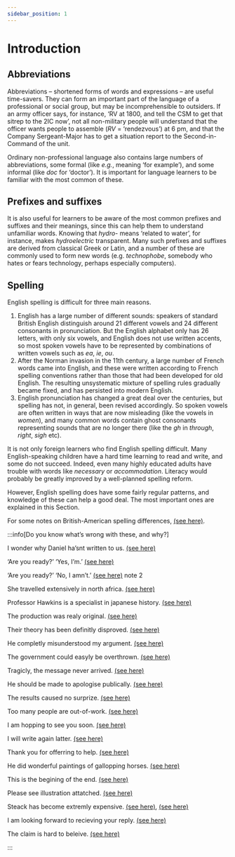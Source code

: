```yaml
---
sidebar_position: 1
---
```


# Introduction

## Abbreviations

Abbreviations – shortened forms of words and expressions – are useful time-savers. They can form an important part of the language of a professional or social group, but may be incomprehensible to outsiders. If an army officer says, for instance, ‘RV at 1800, and tell the CSM to get that sitrep to the 2IC now’, not all non-military people will understand that the officer wants people to assemble (*RV* = ‘rendezvous’) at 6 pm, and that the Company Sergeant-Major has to get a situation report to the Second-in-Command of the unit.

Ordinary non-professional language also contains large numbers of abbreviations, some formal (like *e.g.*, meaning ‘for example’), and some informal (like *doc* for ‘doctor’). It is important for language learners to be familiar with the most common of these.

## Prefixes and suffixes

It is also useful for learners to be aware of the most common prefixes and suffixes and their meanings, since this can help them to understand unfamiliar words. Knowing that *hydro-* means ‘related to water’, for instance, makes *hydroelectric* transparent. Many such prefixes and suffixes are derived from classical Greek or Latin, and a number of these are commonly used to form new words (e.g. *technophobe*, somebody who hates or fears technology, perhaps especially computers).

## Spelling

English spelling is difficult for three main reasons.

1. English has a large number of different sounds: speakers of standard British English distinguish around 21 different vowels and 24 different consonants in pronunciation. But the English alphabet only has 26 letters, with only six vowels, and English does not use written accents, so most spoken vowels have to be represented by combinations of written vowels such as *ea*, *ie*, *ou*.
2. After the Norman invasion in the 11th century, a large number of French words came into English, and these were written according to French spelling conventions rather than those that had been developed for old English. The resulting unsystematic mixture of spelling rules gradually became fixed, and has persisted into modern English.
3. English pronunciation has changed a great deal over the centuries, but spelling has not, in general, been revised accordingly. So spoken vowels are often written in ways that are now misleading (like the vowels in *women*), and many common words contain ghost consonants representing sounds that are no longer there (like the *gh* in *through*, *right*, *sigh* etc).

It is not only foreign learners who find English spelling difficult. Many English-speaking children have a hard time learning to read and write, and some do not succeed. Indeed, even many highly educated adults have trouble with words like *necessary* or *accommodation*. Literacy would probably be greatly improved by a well-planned spelling reform.

However, English spelling does have some fairly regular patterns, and knowledge of these can help a good deal. The most important ones are explained in this Section.

For some notes on British-American spelling differences, [(see here)](./../../grammar/varieties-of-english/american-and-british-english#spelling-colorcolour).

:::info[Do you know what’s wrong with these, and why?]

I wonder why Daniel ha’snt written to us. [(see here)](./contractions-i-ll-don-t-etc#general-rules)

‘Are you ready?’ ‘Yes, I’m.’ [(see here)](./contractions-i-ll-don-t-etc#position)

‘Are you ready?’ ‘No, I amn’t.’ [(see here)](./contractions-i-ll-don-t-etc#list-of-contractions) note 2

She travelled extensively in north africa. [(see here)](./capital-letters)

Professor Hawkins is a specialist in japanese history. [(see here)](./capital-letters)

The production was realy original. [(see here)](./ly)

Their theory has been definitly disproved. [(see here)](./final-e)

He completly misunderstood my argument. [(see here)](./final-e)

The government could easyly be overthrown. [(see here)](./y-and-i)

Tragicly, the message never arrived. [(see here)](./ic-and-ical#adverbs)

He should be made to apologise publically. [(see here)](./ic-and-ical#adverbs)

The results caused no surprize. [(see here)](./ise-and-ize)

Too many people are out-of-work. [(see here)](./hyphens)

I am hopping to see you soon. [(see here)](./doubling-final-consonants)

I will write again latter. [(see here)](./doubling-final-consonants)

Thank you for offerring to help. [(see here)](./doubling-final-consonants)

He did wonderful paintings of gallopping horses. [(see here)](./doubling-final-consonants)

This is the begining of the end. [(see here)](./doubling-final-consonants)

Please see illustration attatched. [(see here)](./ch-and-tch-k-and-ck)

Steack has become extremly expensive. [(see here)](./final-e), [(see here)](./ch-and-tch-k-and-ck)

I am looking forward to recieving your reply. [(see here)](./ie-and-ei)

The claim is hard to beleive. [(see here)](./ie-and-ei)

:::
